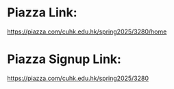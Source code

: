 # Piazza Link:
https://piazza.com/cuhk.edu.hk/spring2025/3280/home
# Piazza Signup Link:
https://piazza.com/cuhk.edu.hk/spring2025/3280

[//]: # ()
[//]: # (type: raw_event)

[//]: # ()
[//]: # (date: 2019-01-26T08:00:00+3:30)

[//]: # ()
[//]: # (name: Session)

[//]: # ()
[//]: # (description: 'Sample Raw Event')

[//]: # ()
[//]: # (hide_from_announcments: true)

[//]: # ()
[//]: # (---)
